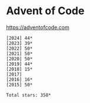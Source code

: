 # Advent of Code

<https://adventofcode.com>

    [2024] 44*
    [2023] 39*
    [2022] 50*
    [2021] 50*
    [2020] 50*
    [2019] 44*
    [2018] 15*
    [2017]    
    [2016] 16*
    [2015] 50*
    
    Total stars: 358*
